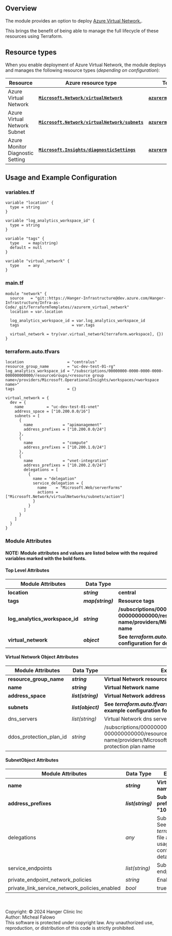 <!-- markdownlint-disable first-line-h1 -->
## Overview

The module provides an option to deploy [Azure Virtual Network.][alz_management].

This brings the benefit of being able to manage the full lifecycle of these resources using Terraform.

## Resource types

When you enable deployment of Azure Virtual Network, the module deploys and manages the following resource types (*depending on configuration*):

| Resource | Azure resource type | Terraform resource type |
| --- | --- | --- |
| Azure Virtual Network | **[`Microsoft.Network/virtualNetwork`][arm_virtual_network]** | **[`azurerm_virtual_network`][azurerm_virtual_network]** |
| Azure Virtual Network Subnet | **[`Microsoft.Network/virtualNetwork/subnets`][arm_subnet]** | **[`azurerm_subnet`][azurerm_subnet]** |
| Azure Monitor Diagnostic Setting | **[`Microsoft.Insights/diagnosticSettings`][arm_monitor_diagnostic_setting]** | **[`azurerm_monitor_diagnostic_setting`][azurerm_monitor_diagnostic_setting]** |


## Usage and Example Configuration
### variables.tf
```hcl
variable "location" {
  type = string
}

variable "log_analytics_workspace_id" {
  type = string
}

variable "tags" {
  type    = map(string)
  default = null
}

variable "virtual_network" {
  type    = any
}
```

### main.tf
```hcl
module "network" {
  source   = "git::https://Hanger-Infrastructure@dev.azure.com/Hanger-Infrastructure/Infra-as-Code/_git/TerraformTemplates//azurerm_virtual_network"
  location = var.location

  log_analytics_workspace_id = var.log_analytics_workspace_id
  tags                       = var.tags

  virtual_network = try(var.virtual_network[terraform.workspace], {})
}
```

### terraform.auto.tfvars
```hcl
location                   = "centralus"
resource_group_name        = "uc-dev-test-01-rg"
log_analytics_workspace_id = "/subscriptions/00000000-0000-0000-0000-000000000000/resourceGroups/<resource group name>/providers/Microsoft.OperationalInsights/workspaces/<workspace name>"
tags                       = {}

virtual_network = {
  dev = {
    name          = "uc-dev-test-01-vnet"
    address_space = ["10.200.0.0/16"]
    subnets = [
      {
        name             = "apimanagement"
        address_prefixes = ["10.200.0.0/24"]
      },
      {
        name             = "compute"
        address_prefixes = ["10.200.1.0/24"]
      },
      {
        name             = "vnet-integration"
        address_prefixes = ["10.200.2.0/24"]
        delegations = [
          {
            name = "delegation"
            service_delegation = {
              name    = "Microsoft.Web/serverFarms"
              actions = ["Microsoft.Network/virtualNetworks/subnets/action"]
            }
          }
        ]
      }
    ]
  }
}
```

### Module Attributes
#### NOTE: Module attributes and values are listed below with the required variables marked with the bold fonts.
#### Top Level Attributes
| Module Attributes | Data Type | Example Value |
| --- | --- | --- |
| **location** | ***string*** | **central** |
| **tags** | ***map(string)*** | **Resource tags** |
| **log_analytics_workspace_id** | ***string*** | **/subscriptions/00000000-0000-0000-0000-000000000000/resourceGroups/resource group name/providers/Microsoft.OperationalInsights/workspaces/workspace name** |
| **virtual_network** | ***object*** | **See *terraform.auto.tfvars* file above under usage and example configuration for details** |


#### Virtual Network Object Attributes
| Module Attributes | Data Type | Example Value |
| --- | --- | --- |
| **resource_group_name** | ***string*** | **Virtual Network resource group name** |
| **name** | ***string*** | **Virtual Network name** |
| **address_space** | ***list(string)*** | **Virtual Network address space [ "10.0.0.0/16" ]** |
| **subnets** | ***list(object)*** | **See *terraform.auto.tfvars* file above under usage and example configuration for details** |
| dns_servers | *list(string)* | Virtual Network dns server IPs [ "10.0.0.4", "10.0.0.5" ] |
| ddos_protection_plan_id | *string* | /subscriptions/00000000-0000-0000-0000-000000000000/resourceGroups/resource group name/providers/Microsoft.Network/ddosProtectionPlans/ddos protection plan name |


#### SubnetObject Attributes
| Module Attributes | Data Type | Example Value |
| --- | --- | --- |
| **name** | ***string*** | **Virtual Network name** |
| **address_prefixes** | ***list(string)*** | **Subnet address prefix [ "10.0.1.0/24" ]** |
| delegations | *any* | Subnet delegations. See *terraform.auto.tfvars* file above under usage and example configuration for details |
| service_endpoints | *list(string)* | Subnet service endpoints |
| private_endpoint_network_policies | *string* | Enabled/Disabled |
| private_link_service_network_policies_enabled | *bool* | true/false |



 [//]: # (*****************************)
 [//]: # (INSERT IMAGE REFERENCES BELOW)
 [//]: # (*****************************)

 [//]: # (************************)
 [//]: # (INSERT LINK LABELS BELOW)
 [//]: # (************************)


[alz_management]:                       https://learn.microsoft.com/en-us/azure/templates/Microsoft.Network/virtualnetworks
[arm_virtual_network]:                  https://learn.microsoft.com/en-us/azure/templates/Microsoft.Network/virtualnetworks
[arm_subnet]:                           https://learn.microsoft.com/en-us/azure/templates/Microsoft.Network/virtualnetworks/subnets
[arm_monitor_diagnostic_setting]:       https://learn.microsoft.com/en-us/azure/templates/Microsoft.Network/diagnosticSettings


[azurerm_virtual_network]:              https://registry.terraform.io/providers/hashicorp/azurerm/latest/docs/resources/virtual_network
[azurerm_subnet]:                       https://registry.terraform.io/providers/hashicorp/azurerm/latest/docs/resources/subnet
[azurerm_monitor_diagnostic_setting]:   https://registry.terraform.io/providers/hashicorp/azurerm/latest/docs/resources/monitor_diagnostic_setting


<br>
<br>
Copyright: © 2024 Hanger Clinic Inc<br>
Author: Micheal Falowo<br>
This software is protected under copyright law.  Any unauthorized use, reproduction, or distribution of this code is strictly prohibited.